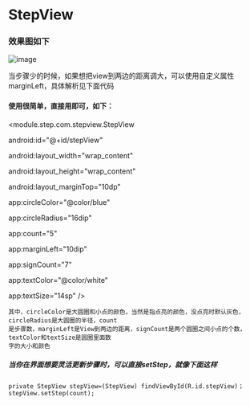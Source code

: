 
StepView
==========

### 效果图如下
![image](https://github.com/liangxingguo/StepView/blob/master/SAVE_20180315_173847.gif)

当步骤少的时候，如果想把view到两边的距离调大，可以使用自定义属性marginLeft，具体解析见下面代码

#### 使用很简单，直接用即可，如下：
<module.step.com.stepview.StepView

android:id="@+id/stepView"

android:layout_width="wrap_content"

android:layout_height="wrap_content"

android:layout_marginTop="10dp"

app:circleColor="@color/blue"

app:circleRadius="16dip"

app:count="5"

app:marginLeft="10dip"

app:signCount="7"

app:textColor="@color/white"

app:textSize="14sp"
/>

    其中，circleColor是大圆圈和小点的颜色，当然是指点亮的颜色，没点亮时默认灰色，circleRadius是大圆圈的半径，count
    是步骤数，marginLeft是View到两边的距离，signCount是两个圆圈之间小点的个数，textColor和textSize是圆圈里面数
    字的大小和颜色

##### 当你在界面想要灵活更新步骤时，可以直接setStep，就像下面这样

    private StepView stepView=(StepView) findViewById(R.id.stepView)；
    stepView.setStep(count);
